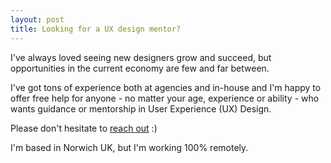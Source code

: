 ```yaml
---
layout: post
title: Looking for a UX design mentor?
---
```


I've always loved seeing new designers grow and succeed, but opportunities in the current economy are few and far between.

I've got tons of experience both at agencies and in-house and I'm happy to offer free help for anyone - no matter your age, experience or ability - who wants guidance or mentorship in User Experience (UX) Design.

Please don't hesitate to [reach out](mailto:ronansprake@gmail.com) :)

I'm based in Norwich UK, but I'm working 100% remotely.
